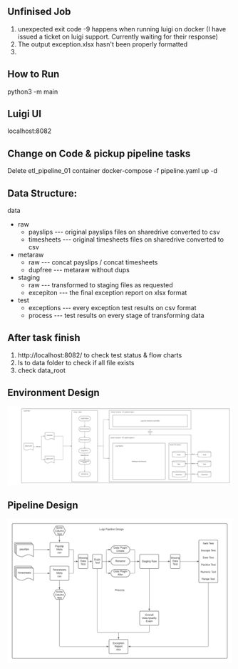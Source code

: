 ## Unfinised Job
1. unexpected exit code -9 happens when running luigi on docker (I have issued a ticket on luigi support. Currently waiting for their response)
2. The output exception.xlsx hasn't been properly formatted 
3. 
## How to Run
python3 -m main 

## Luigi UI
localhost:8082

## Change on Code & pickup pipeline tasks
Delete etl_pipeline_01 container
docker-compose -f pipeline.yaml up -d 

## Data Structure:

data
 - raw
   - payslips --- original payslips files on sharedrive converted to csv
   - timesheets --- original timesheets files on sharedrive converted to csv
 - metaraw
   - raw --- concat payslips / concat timesheets 
   - dupfree --- metaraw without dups
 - staging
   - raw --- transformed to staging files as requested
   - excepiton --- the final exception report on xlsx format
 - test
   - exceptions --- every exception test results on csv format
   - process --- test results on every stage of transforming data 


## After task finish
1. http://localhost:8082/ to check test status & flow charts
2. ls to data folder to check if all file exists 
3. check data_root

## Environment Design
![alt text](https://github.com/Stephen-init/ETL/blob/main/design/design.png)

## Pipeline Design
![alt text](https://github.com/Stephen-init/ETL/blob/main/design/pipeline.png)
